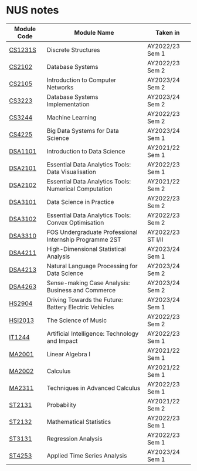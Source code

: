 # NUS notes

 Module Code | Module Name | Taken in 
 ------------------- | ------------------- | ---
 [CS1231S](/CS1231S) | Discrete Structures | AY2022/23 Sem 1
 [CS2102](/CS2102) | Database Systems | AY2022/23 Sem 2
 [CS2105](/CS2105) | Introduction to Computer Networks | AY2023/24 Sem 2
 [CS3223](/CS3223) | Database Systems Implementation | AY2023/24 Sem 2
 [CS3244](/CS3244) | Machine Learning | AY2022/23 Sem 2
 [CS4225](/CS4225) | Big Data Systems for Data Science | AY2023/24 Sem 1
 [DSA1101](/DSA1101) | Introduction to Data Science | AY2021/22 Sem 1
 [DSA2101](/DSA2101) | Essential Data Analytics Tools: Data Visualisation | AY2022/23 Sem 1 
 [DSA2102](/DSA2102) | Essential Data Analytics Tools: Numerical Computation | AY2021/22 Sem 2
 [DSA3101](/DSA3101) | Data Science in Practice | AY2022/23 Sem 2
 [DSA3102](/DSA3102) | Essential Data Analytics Tools: Convex Optimisation | AY2022/23 Sem 2
 [DSA3310](https://github.com/austinloh/UPIP) | FOS Undergraduate Professional Internship Programme 2ST | AY2022/23 ST I/II
 [DSA4211](/DSA4211) | High-Dimensional Statistical Analysis | AY2023/24 Sem 1
 [DSA4213](/DSA4213) | Natural Language Processing for Data Science | AY2023/24 Sem 2
 [DSA4263](/DSA4263) | Sense-making Case Analysis: Business and Commerce | AY2023/24 Sem 2
 [HS2904](/HS2904) | Driving Towards the Future: Battery Electric Vehicles | AY2023/24 Sem 1
 [HSI2013](/HSI2013) | The Science of Music | AY2022/23 Sem 2
 [IT1244](/IT1244) | Artificial Intelligence: Technology and Impact | AY2022/23 Sem 1 
 [MA2001](/MA2001) | Linear Algebra I | AY2021/22 Sem 1
 [MA2002](/MA2002) | Calculus | AY2021/22 Sem 1
 [MA2311](/MA2311) | Techniques in Advanced Calculus | AY2022/23 Sem 1 
 [ST2131](/ST2131) | Probability | AY2021/22 Sem 2
 [ST2132](/ST2132) | Mathematical Statistics | AY2022/23 Sem 1
 [ST3131](/ST3131) | Regression Analysis | AY2022/23 Sem 1
 [ST4253](/ST4253/) | Applied Time Series Analysis | AY2023/24 Sem 1
